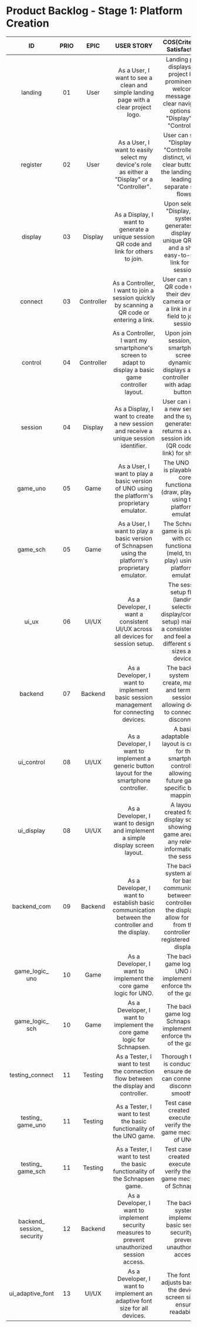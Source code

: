 # **Product Backlog** - Stage 1: Platform Creation

|    ID    |  PRIO  |  EPIC      |                               USER STORY                                                              |                                                                      COS(Criteria of Satisfaction)                                                                      | Effort | Time Spent | 
|:--------:|:------:|:-----------:|:------------------------------------------------------------------------------------------------------:|:----------------------------------------------------------------------------------------------------------------------------------------------------------------------------:|:------:|:----------:| 
| landing  |   01   |  User       | As a User, I want to see a clean and simple landing page with a clear project logo.                                  | Landing page displays the project logo prominently, a welcome message, and clear navigation options for "Display" and "Controller".                                         |   3    |            | 
| register |   02   |  User       | As a User, I want to easily select my device's role as either a "Display" or a "Controller".                  | User can select "Display" or "Controller" via distinct, visually clear buttons on the landing page, leading to separate setup flows.                                      |   2    |            | 
| display  |   03   |  Display    | As a Display, I want to generate a unique session QR code and link for others to join.                                    | Upon selecting "Display," the system generates and displays a unique QR code and a short, easy-to-share link for the session.                                                       |   3    |            | 
| connect  |   03   |  Controller | As a Controller, I want to join a session quickly by scanning a QR code or entering a link.                                  | User can scan a QR code using their device's camera or enter a link in a text field to join a session.                                                                          |   5    |            | 
| control  |   04   |  Controller | As a Controller, I want my smartphone's screen to adapt to display a basic game controller layout.                       | Upon joining a session, the smartphone screen dynamically displays a basic controller layout with adaptable buttons.                                                               |   5    |            | 
| session  |   04   |  Display    | As a Display, I want to create a new session and receive a unique session identifier.                                  | User can initiate a new session, and the system generates and returns a unique session identifier (QR code and link) for sharing.                                                        |   5    |            | 
| game_uno |   05   |  Game       | As a User, I want to play a basic version of UNO using the platform's proprietary emulator.                               | The UNO game is playable with core functionalities (draw, play, skip) using the platform's emulator.                                                                             |   8    |            | 
| game_sch |   05   |  Game       | As a User, I want to play a basic version of Schnapsen using the platform's proprietary emulator.                            | The Schnapsen game is playable with core functionalities (meld, trump, play) using the platform's emulator.                                                                          |   8    |            | 
| ui_ux    |   06   |  UI/UX      | As a Developer, I want a consistent UI/UX across all devices for session setup.                                     | The session setup flow (landing, selection, display/controller setup) maintains a consistent look and feel across different screen sizes and devices.                                       |   5    |            | 
| backend  |   07   |  Backend    | As a Developer, I want to implement basic session management for connecting devices.                                  | The backend system can create, manage, and terminate sessions, allowing devices to connect and disconnect.                                                                            |   8    |            |
| ui_control | 08 | UI/UX | As a Developer, I want to implement a generic button layout for the smartphone controller. | A basic, adaptable button layout is created for the smartphone controller, allowing for future game-specific button mappings. | 3 | |
| ui_display | 08 | UI/UX | As a Developer, I want to design and implement a simple display screen layout. | A layout is created for the display screen, showing the game area, and any relevant information for the session. | 3 | |
| backend_com | 09 | Backend | As a Developer, I want to establish basic communication between the controller and the display. | The backend system allows for basic communication between the controller and the display, to allow for input from the controller to be registered on the display. | 5 | |
| game_logic_<br>uno | 10 | Game | As a Developer, I want to implement the core game logic for UNO. | The backend game logic for UNO is implemented, to enforce the rules of the game. | 5 | |
| game_logic_<br>sch | 10 | Game | As a Developer, I want to implement the core game logic for Schnapsen. | The backend game logic for Schnapsen is implemented, to enforce the rules of the game. | 5 | |
| testing_connect | 11 | Testing | As a Tester, I want to test the connection flow between the display and controller. | Thorough testing is conducted to ensure devices can connect and disconnect smoothly. | 3 | |
| testing_<br>game_uno | 11 | Testing | As a Tester, I want to test the basic functionality of the UNO game. | Test cases are created and executed to verify the core game mechanics of UNO. | 5 | |
| testing_<br>game_sch | 11 | Testing | As a Tester, I want to test the basic functionality of the Schnapsen game. | Test cases are created and executed to verify the core game mechanics of Schnapsen. | 5 | |
| backend_<br>session_<br>security | 12 | Backend | As a Developer, I want to implement security measures to prevent unauthorized session access. | The backend system implements basic session security to prevent unauthorized access. | 5 | |
| ui_adaptive_font | 13 | UI/UX | As a Developer, I want to implement an adaptive font size for all devices. | The font size adjusts based on the device's screen size to ensure readability. | 3 | |
